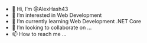 - 👋 Hi, I’m @AlexHash43
- 👀 I’m interested in Web Development
- 🌱 I’m currently learning Web Development .NET Core
- 💞️ I’m looking to collaborate on ...
- 📫 How to reach me ...

<!---
Path2Dijkstra/Path2Dijkstra is a ✨ special ✨ repository because its `README.md` (this file) appears on your GitHub profile.
You can click the Preview link to take a look at your changes.
--->
